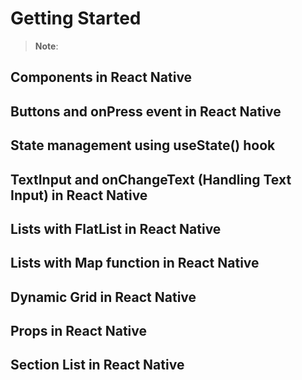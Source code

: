 # Getting Started

>**Note**: 


## Components in React Native
## Buttons and onPress event in React Native
## State management using useState() hook
## TextInput and onChangeText (Handling Text Input) in React Native
## Lists with FlatList in React Native
## Lists with Map function in React Native
## Dynamic Grid in React Native
## Props in React Native
## Section List in React Native
